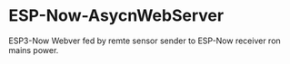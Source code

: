 # ESP-Now-AsycnWebServer
ESP3-Now Webver fed by remte sensor sender to ESP-Now receiver ron mains power.
